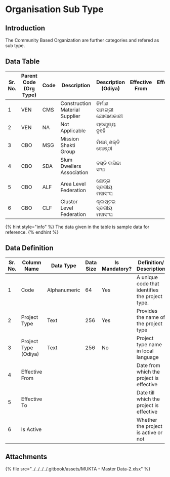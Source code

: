 # Organisation Sub Type

## Introduction

The Community Based Organization are further categories and refered as sub type.

## Data Table

| Sr. No. | Parent Code (Org Type) | Code | Description                    | Description (Odiya)       | Effective From | Effective To | Is Active |
| ------- | ---------------------- | ---- | ------------------------------ | ------------------------- | -------------- | ------------ | --------- |
| 1       | VEN                    | CMS  | Construction Material Supplier | ନିର୍ମାଣ ସାମଗ୍ରୀ ଯୋଗାଣକାରୀ |                |              |           |
| 2       | VEN                    | NA   | Not Applicable                 | ପ୍ରଯୁଜ୍ୟ ନୁହେଁ            |                |              |           |
| 3       | CBO                    | MSG  | Mission Shakti Group           | ମିଶନ୍ ଶକ୍ତି ଗୋଷ୍ଠୀ        |                |              |           |
| 4       | CBO                    | SDA  | Slum Dwellers Association      | ବସ୍ତି ବାସିନ୍ଦା ସଂଘ        |                |              |           |
| 5       | CBO                    | ALF  | Area Level Federation          | କ୍ଷେତ୍ର ସ୍ତରୀୟ ମହାସଂଘ     |                |              |           |
| 6       | CBO                    | CLF  | Clustor Level Federation       | କ୍ଲଷ୍ଟର ସ୍ତରୀୟ ମହାସଂଘ     |                |              |           |

{% hint style="info" %}
The data given in the table is sample data for reference.
{% endhint %}

## Data Definition

| Sr. No. | Column Name          | Data Type    | Data Size | Is Mandatory? | Definition/ Description                         |
| ------- | -------------------- | ------------ | --------- | ------------- | ----------------------------------------------- |
| 1       | Code                 | Alphanumeric | 64        | Yes           | A unique code that identifies the project type. |
| 2       | Project Type         | Text         | 256       | Yes           | Provides the name of the project type           |
| 3       | Project Type (Odiya) | Text         | 256       | No            | Project type name in local language             |
| 4       | Effective From       |              |           |               | Date from which the project is effective        |
| 5       | Effective To         |              |           |               | Date till which the project is effective        |
| 6       | Is Active            |              |           |               | Whether the project is active or not            |

## Attachments

{% file src="../../../../.gitbook/assets/MUKTA - Master Data-2.xlsx" %}
